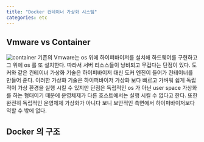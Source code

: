 ```yaml
---
title: "Docker 컨테이너 가상화 시스템"
categories: etc
---
```

## Vmware vs Container
![container](https://stackoverflow.com/c/wecode/images/s/e8b197df-7dc2-47c9-92ee-4efbf5e220c5.png)
기존의 Vmware는 os 위에 하이퍼바이저를 설치해 하드웨어를 구현하고 그 위에 os 를 또 설치한다. 따라서 서버 리소스들이 낭비되고 무겁다는 단점이 있다. 
도커와 같은 컨테이너 가상화 기술은 하이퍼바이저 대신 도커 엔진이 들어가 컨테이너를 만들어 준다. 이러한 가상화 기술은 하이퍼바이저 가상화 보다 빠르고 가벼워 쉽게 독립적이 가상 환경을 실행 시킬 수 있지만 단점은 독립적인 os 가 아닌 user space 가상화를 하는 형태이기 때문에 운영체제가 다른 호스트에서는 실행 시킬 수 없다고 한다. 또한 완전히 독립적인 운영체제 가상화가 아니다 보니 보안적인 측면에서 하이퍼바이저보다 약할 수 밖에 없다.

## Docker 의 구조
